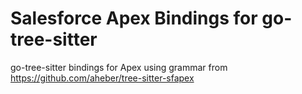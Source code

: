 # Salesforce Apex Bindings for go-tree-sitter

go-tree-sitter bindings for Apex using grammar from
https://github.com/aheber/tree-sitter-sfapex
